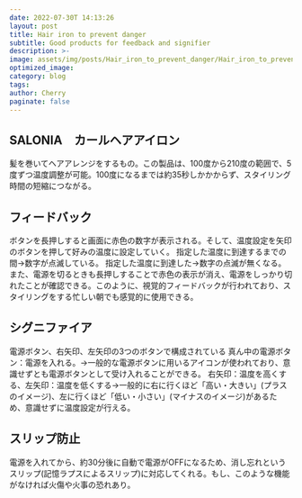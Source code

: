 ```yaml
---
date: 2022-07-30T 14:13:26
layout: post
title: Hair iron to prevent danger
subtitle: Good products for feedback and signifier
description: >-
image: assets/img/posts/Hair_iron_to_prevent_danger/Hair_iron_to_prevent_danger.png
optimized_image: 
category: blog
tags: 
author: Cherry
paginate: false
---
```


## SALONIA　カールヘアアイロン

髪を巻いてヘアアレンジをするもの。この製品は、100度から210度の範囲で、5度ずつ温度調整が可能。100度になるまでは約35秒しかかからず、スタイリング時間の短縮につながる。


## フィードバック

ボタンを長押しすると画面に赤色の数字が表示される。そして、温度設定を矢印のボタンを押して好みの温度に設定していく。
指定した温度に到達するまでの間→数字が点滅している。
指定した温度に到達した→数字の点滅が無くなる。
また、電源を切るときも長押しすることで赤色の表示が消え、電源をしっかり切れたことが確認できる。このように、視覚的フィードバックが行われており、スタイリングをする忙しい朝でも感覚的に使用できる。


## シグニファイア

電源ボタン、右矢印、左矢印の3つのボタンで構成されている
真ん中の電源ボタン：電源を入れる。→一般的な電源ボタンに用いるアイコンが使われており、意識せずとも電源ボタンとして受け入れることができる。
右矢印：温度を高くする、左矢印：温度を低くする→一般的に右に行くほど「高い・大きい」(プラスのイメージ)、左に行くほど「低い・小さい」(マイナスのイメージ)があるため、意識せずに温度設定が行える。


## スリップ防止

電源を入れてから、約30分後に自動で電源がOFFになるため、消し忘れというスリップ(記憶ラプスによるスリップ)に対応してくれる。もし、このような機能がなければ火傷や火事の恐れあり。
